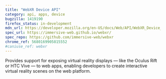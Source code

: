 ```yaml
---
title: "WebXR Device API"
category: api, apps, device
bugzilla: 1419190
firefox_status: in-development
mdn_url: https://developer.mozilla.org/en-US/docs/Web/API/WebXR_Device_API
spec_url: https://immersive-web.github.io/webxr/
spec_repo: https://github.com/immersive-web/webxr
chrome_ref: 5680169905815552
#caniuse_ref: webxr
---
```


Provides support for exposing virtual reality displays — like the Oculus Rift or HTC Vive — to web apps, enabling developers to create interactive virtual reality scenes on the web platform.
